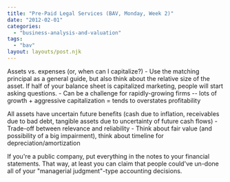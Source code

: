 ```yaml
---
title: "Pre-Paid Legal Services (BAV, Monday, Week 2)"
date: "2012-02-01"
categories: 
  - "business-analysis-and-valuation"
tags: 
  - "bav"
layout: layouts/post.njk
---
```


Assets vs. expenses (or, when can I capitalize?) - Use the matching principal as a general guide, but also think about the relative size of the asset. If half of your balance sheet is capitalized marketing, people will start asking questions. - Can be a challenge for rapidly-growing firms -- lots of growth + aggressive capitalization = tends to overstates profitability

All assets have uncertain future benefits (cash due to inflation, receivables due to bad debt, tangible assets due to uncertainty of future cash flows) - Trade-off between relevance and reliability - Think about fair value (and possibility of a big impairment), think about timeline for depreciation/amortization

If you're a public company, put everything in the notes to your financial statements. That way, at least you can claim that people could've un-done all of your "managerial judgment"-type accounting decisions.
